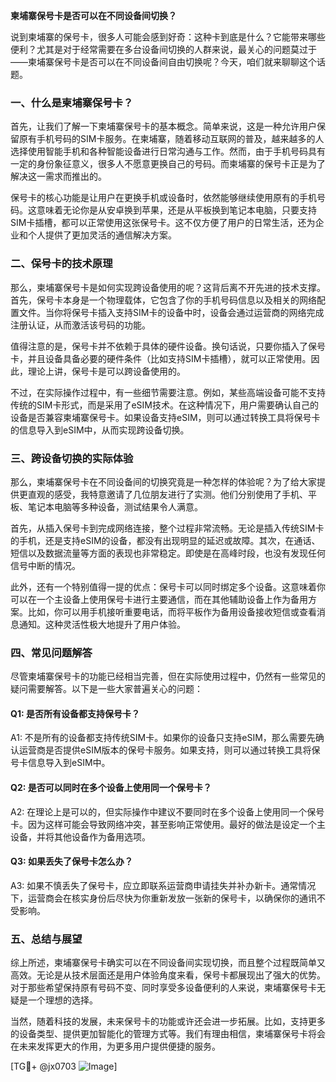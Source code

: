 **柬埔寨保号卡是否可以在不同设备间切换？**

说到柬埔寨的保号卡，很多人可能会感到好奇：这种卡到底是什么？它能带来哪些便利？尤其是对于经常需要在多台设备间切换的人群来说，最关心的问题莫过于——柬埔寨保号卡是否可以在不同设备间自由切换呢？今天，咱们就来聊聊这个话题。

### 一、什么是柬埔寨保号卡？

首先，让我们了解一下柬埔寨保号卡的基本概念。简单来说，这是一种允许用户保留原有手机号码的SIM卡服务。在柬埔寨，随着移动互联网的普及，越来越多的人选择使用智能手机和各种智能设备进行日常沟通与工作。然而，由于手机号码具有一定的身份象征意义，很多人不愿意更换自己的号码。而柬埔寨的保号卡正是为了解决这一需求而推出的。

保号卡的核心功能是让用户在更换手机或设备时，依然能够继续使用原有的手机号码。这意味着无论你是从安卓换到苹果，还是从平板换到笔记本电脑，只要支持SIM卡插槽，都可以正常使用这张保号卡。这不仅方便了用户的日常生活，还为企业和个人提供了更加灵活的通信解决方案。

### 二、保号卡的技术原理

那么，柬埔寨保号卡是如何实现跨设备使用的呢？这背后离不开先进的技术支撑。首先，保号卡本身是一个物理载体，它包含了你的手机号码信息以及相关的网络配置文件。当你将保号卡插入支持SIM卡的设备中时，设备会通过运营商的网络完成注册认证，从而激活该号码的功能。

值得注意的是，保号卡并不依赖于具体的硬件设备。换句话说，只要你插入了保号卡，并且设备具备必要的硬件条件（比如支持SIM卡插槽），就可以正常使用。因此，理论上讲，保号卡是可以跨设备使用的。

不过，在实际操作过程中，有一些细节需要注意。例如，某些高端设备可能不支持传统的SIM卡形式，而是采用了eSIM技术。在这种情况下，用户需要确认自己的设备是否兼容柬埔寨保号卡。如果设备支持eSIM，则可以通过转换工具将保号卡的信息导入到eSIM中，从而实现跨设备切换。

### 三、跨设备切换的实际体验

那么，柬埔寨保号卡在不同设备间的切换究竟是一种怎样的体验呢？为了给大家提供更直观的感受，我特意邀请了几位朋友进行了实测。他们分别使用了手机、平板、笔记本电脑等多种设备，测试结果令人满意。

首先，从插入保号卡到完成网络连接，整个过程非常流畅。无论是插入传统SIM卡的手机，还是支持eSIM的设备，都没有出现明显的延迟或故障。其次，在通话、短信以及数据流量等方面的表现也非常稳定。即使是在高峰时段，也没有发现任何信号中断的情况。

此外，还有一个特别值得一提的优点：保号卡可以同时绑定多个设备。这意味着你可以在一个主设备上使用保号卡进行主要通信，而在其他辅助设备上作为备用方案。比如，你可以用手机接听重要电话，而将平板作为备用设备接收短信或查看消息通知。这种灵活性极大地提升了用户体验。

### 四、常见问题解答

尽管柬埔寨保号卡的功能已经相当完善，但在实际使用过程中，仍然有一些常见的疑问需要解答。以下是一些大家普遍关心的问题：

#### Q1: 是否所有设备都支持保号卡？
A1: 不是所有的设备都支持传统SIM卡。如果你的设备只支持eSIM，那么需要先确认运营商是否提供eSIM版本的保号卡服务。如果支持，则可以通过转换工具将保号卡信息导入到eSIM中。

#### Q2: 是否可以同时在多个设备上使用同一个保号卡？
A2: 在理论上是可以的，但实际操作中建议不要同时在多个设备上使用同一个保号卡。因为这样可能会导致网络冲突，甚至影响正常使用。最好的做法是设定一个主设备，并将其他设备作为备用选项。

#### Q3: 如果丢失了保号卡怎么办？
A3: 如果不慎丢失了保号卡，应立即联系运营商申请挂失并补办新卡。通常情况下，运营商会在核实身份后尽快为你重新发放一张新的保号卡，以确保你的通讯不受影响。

### 五、总结与展望

综上所述，柬埔寨保号卡确实可以在不同设备间实现切换，而且整个过程既简单又高效。无论是从技术层面还是用户体验角度来看，保号卡都展现出了强大的优势。对于那些希望保持原有号码不变、同时享受多设备便利的人来说，柬埔寨保号卡无疑是一个理想的选择。

当然，随着科技的发展，未来保号卡的功能或许还会进一步拓展。比如，支持更多的设备类型、提供更加智能化的管理方式等。我们有理由相信，柬埔寨保号卡将会在未来发挥更大的作用，为更多用户提供便捷的服务。

[TG💪+ @jx0703 ![Image](https://github.com/user-attachments/assets/dbca1d08-cadb-493c-b0ec-ad6f7a83f270)]